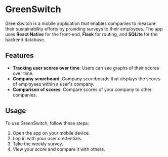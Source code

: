 # GreenSwitch

GreenSwitch is a mobile application that enables companies to measure their sustainability efforts by providing surveys to their employees. The app uses **React Native** for the front-end, **Flask** for routing, and **SQLite** for the backend database.

## Features

- **Tracking user scores over time**: Users can see graphs of their scores over time.
- **Company scoreboard**: Company scoreboards that displays the scores of employees within a user's company.
- **Comparison of scores**: Compare scores of your company to other companies.

## Usage

To use GreenSwitch, follow these steps:

1. Open the app on your mobile device.
2. Log in with your user credentials.
3. Take the weekly survey.
4. View your score and compare it with others.
